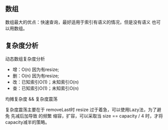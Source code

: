 ## 数组
数组最大的优点：快速查询，最好适用于索引有语义的情况，但是没有语义
也可以用数组。

## 复杂度分析
动态数组复杂度分析
- 增：O(n)  因为有resize; 
- 删：O(n)  因为有resize;
- 改：已知索引O(1)；未知索引O(n)
- 查：已知索引O(1)；未知索引O(n)

 均摊复杂度 && 复杂度震荡
 
 复杂度震荡主要在于 removeLast时 resize
 过于着急，可以使用Lazy法，为了避免 先减后加导致
 的频繁 缩容，扩容，可以采取当 size == capacity / 4
 时，才将 capacity减半的策略。